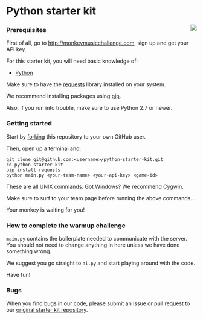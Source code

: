 # Python starter kit

<img src="http://monkeymusicchallenge.com/images/monkey.png" align="right">

### Prerequisites

First of all, go to http://monkeymusicchallenge.com, sign up and get your API key.

For this starter kit, you will need basic knowledge of:

* [Python](https://www.python.org/)

Make sure to have the [requests](http://docs.python-requests.org/en/latest/user/install/#install) library installed on your system.

We recommend installing packages using [pip](https://pip.pypa.io/en/latest/installing.html).

Also, if you run into trouble, make sure to use Python 2.7 or newer.

### Getting started

Start by [forking](https://github.com/monkey-music-challenge/python-starter-kit/fork)
this repository to your own GitHub user.

Then, open up a terminal and:

```
git clone git@github.com:<username>/python-starter-kit.git
cd python-starter-kit
pip install requests
python main.py <your-team-name> <your-api-key> <game-id>
```

These are all UNIX commands. Got Windows? We recommend [Cygwin](https://www.cygwin.com/).

Make sure to surf to your team page before running the above commands...

Your monkey is waiting for you!

### How to complete the warmup challenge

`main.py` contains the boilerplate needed to communicate with the server. You should not need to change anything in here unless we have done something wrong.

We suggest you go straight to `ai.py` and start playing around with the code.

Have fun!

### Bugs

When you find bugs in our code, please submit an issue or pull request to our [original starter kit repository](https://github.com/monkey-music-challenge/python-starter-kit).
